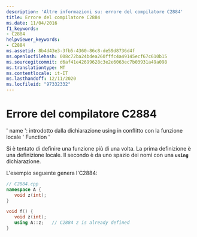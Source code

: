 ```yaml
---
description: 'Altre informazioni su: errore del compilatore C2884'
title: Errore del compilatore C2884
ms.date: 11/04/2016
f1_keywords:
- C2884
helpviewer_keywords:
- C2884
ms.assetid: 8b4d43e3-3fb5-4360-86c8-de59d8736d4f
ms.openlocfilehash: 008c72ba24bdea260fffc4a49145ecf67c610b15
ms.sourcegitcommit: d6af41e42699628c3e2e6063ec7b03931a49a098
ms.translationtype: MT
ms.contentlocale: it-IT
ms.lasthandoff: 12/11/2020
ms.locfileid: "97332332"
---
```

# <a name="compiler-error-c2884"></a>Errore del compilatore C2884

' name ': introdotto dalla dichiarazione using in conflitto con la funzione locale ' Function '

Si è tentato di definire una funzione più di una volta. La prima definizione è una definizione locale. Il secondo è da uno spazio dei nomi con una **`using`** dichiarazione.

L'esempio seguente genera l'C2884:

```cpp
// C2884.cpp
namespace A {
   void z(int);
}

void f() {
   void z(int);
   using A::z;   // C2884 z is already defined
}
```
